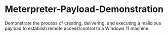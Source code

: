 # Meterpreter-Payload-Demonstration
Demonstrate the process of creating, delivering, and executing a malicious payload to establish remote access/control to a Windows 11 machine.
